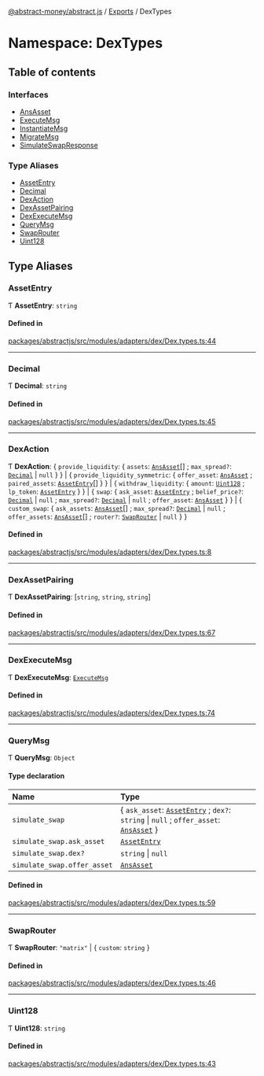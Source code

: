 [@abstract-money/abstract.js](../README.md) / [Exports](../modules.md) / DexTypes

# Namespace: DexTypes

## Table of contents

### Interfaces

- [AnsAsset](../interfaces/DexTypes.AnsAsset.md)
- [ExecuteMsg](../interfaces/DexTypes.ExecuteMsg.md)
- [InstantiateMsg](../interfaces/DexTypes.InstantiateMsg.md)
- [MigrateMsg](../interfaces/DexTypes.MigrateMsg.md)
- [SimulateSwapResponse](../interfaces/DexTypes.SimulateSwapResponse.md)

### Type Aliases

- [AssetEntry](DexTypes.md#assetentry)
- [Decimal](DexTypes.md#decimal)
- [DexAction](DexTypes.md#dexaction)
- [DexAssetPairing](DexTypes.md#dexassetpairing)
- [DexExecuteMsg](DexTypes.md#dexexecutemsg)
- [QueryMsg](DexTypes.md#querymsg)
- [SwapRouter](DexTypes.md#swaprouter)
- [Uint128](DexTypes.md#uint128)

## Type Aliases

### AssetEntry

Ƭ **AssetEntry**: `string`

#### Defined in

[packages/abstractjs/src/modules/adapters/dex/Dex.types.ts:44](https://github.com/Abstract-OS/abstract.js/blob/c46b309/packages/abstractjs/src/modules/adapters/dex/Dex.types.ts#L44)

___

### Decimal

Ƭ **Decimal**: `string`

#### Defined in

[packages/abstractjs/src/modules/adapters/dex/Dex.types.ts:45](https://github.com/Abstract-OS/abstract.js/blob/c46b309/packages/abstractjs/src/modules/adapters/dex/Dex.types.ts#L45)

___

### DexAction

Ƭ **DexAction**: { `provide_liquidity`: { `assets`: [`AnsAsset`](../interfaces/DexTypes.AnsAsset.md)[] ; `max_spread?`: [`Decimal`](DexTypes.md#decimal) \| ``null``  }  } \| { `provide_liquidity_symmetric`: { `offer_asset`: [`AnsAsset`](../interfaces/DexTypes.AnsAsset.md) ; `paired_assets`: [`AssetEntry`](DexTypes.md#assetentry)[]  }  } \| { `withdraw_liquidity`: { `amount`: [`Uint128`](DexTypes.md#uint128) ; `lp_token`: [`AssetEntry`](DexTypes.md#assetentry)  }  } \| { `swap`: { `ask_asset`: [`AssetEntry`](DexTypes.md#assetentry) ; `belief_price?`: [`Decimal`](DexTypes.md#decimal) \| ``null`` ; `max_spread?`: [`Decimal`](DexTypes.md#decimal) \| ``null`` ; `offer_asset`: [`AnsAsset`](../interfaces/DexTypes.AnsAsset.md)  }  } \| { `custom_swap`: { `ask_assets`: [`AnsAsset`](../interfaces/DexTypes.AnsAsset.md)[] ; `max_spread?`: [`Decimal`](DexTypes.md#decimal) \| ``null`` ; `offer_assets`: [`AnsAsset`](../interfaces/DexTypes.AnsAsset.md)[] ; `router?`: [`SwapRouter`](DexTypes.md#swaprouter) \| ``null``  }  }

#### Defined in

[packages/abstractjs/src/modules/adapters/dex/Dex.types.ts:8](https://github.com/Abstract-OS/abstract.js/blob/c46b309/packages/abstractjs/src/modules/adapters/dex/Dex.types.ts#L8)

___

### DexAssetPairing

Ƭ **DexAssetPairing**: [`string`, `string`, `string`]

#### Defined in

[packages/abstractjs/src/modules/adapters/dex/Dex.types.ts:67](https://github.com/Abstract-OS/abstract.js/blob/c46b309/packages/abstractjs/src/modules/adapters/dex/Dex.types.ts#L67)

___

### DexExecuteMsg

Ƭ **DexExecuteMsg**: [`ExecuteMsg`](../interfaces/DexTypes.ExecuteMsg.md)

#### Defined in

[packages/abstractjs/src/modules/adapters/dex/Dex.types.ts:74](https://github.com/Abstract-OS/abstract.js/blob/c46b309/packages/abstractjs/src/modules/adapters/dex/Dex.types.ts#L74)

___

### QueryMsg

Ƭ **QueryMsg**: `Object`

#### Type declaration

| Name | Type |
| :------ | :------ |
| `simulate_swap` | { `ask_asset`: [`AssetEntry`](DexTypes.md#assetentry) ; `dex?`: `string` \| ``null`` ; `offer_asset`: [`AnsAsset`](../interfaces/DexTypes.AnsAsset.md)  } |
| `simulate_swap.ask_asset` | [`AssetEntry`](DexTypes.md#assetentry) |
| `simulate_swap.dex?` | `string` \| ``null`` |
| `simulate_swap.offer_asset` | [`AnsAsset`](../interfaces/DexTypes.AnsAsset.md) |

#### Defined in

[packages/abstractjs/src/modules/adapters/dex/Dex.types.ts:59](https://github.com/Abstract-OS/abstract.js/blob/c46b309/packages/abstractjs/src/modules/adapters/dex/Dex.types.ts#L59)

___

### SwapRouter

Ƭ **SwapRouter**: ``"matrix"`` \| { `custom`: `string`  }

#### Defined in

[packages/abstractjs/src/modules/adapters/dex/Dex.types.ts:46](https://github.com/Abstract-OS/abstract.js/blob/c46b309/packages/abstractjs/src/modules/adapters/dex/Dex.types.ts#L46)

___

### Uint128

Ƭ **Uint128**: `string`

#### Defined in

[packages/abstractjs/src/modules/adapters/dex/Dex.types.ts:43](https://github.com/Abstract-OS/abstract.js/blob/c46b309/packages/abstractjs/src/modules/adapters/dex/Dex.types.ts#L43)
